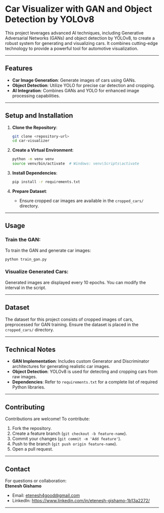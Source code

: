 # **Car Visualizer with GAN and Object Detection by YOLOv8**

This project leverages advanced AI techniques, including Generative Adversarial Networks (GANs) and object detection by YOLOv8, to create a robust system for generating and visualizing cars. It combines cutting-edge technology to provide a powerful tool for automotive visualization.

---

## **Features**
- **Car Image Generation**: Generate images of cars using GANs.
- **Object Detection**: Utilize YOLO for precise car detection and cropping.
- **AI Integration**: Combines GANs and YOLO for enhanced image processing capabilities.

---

## **Setup and Installation**
1. **Clone the Repository**:  
   ```bash
   git clone <repository-url>
   cd car-visualizer
   ```

2. **Create a Virtual Environment**:  
   ```bash
   python -m venv venv
   source venv/bin/activate  # Windows: venv\Scripts\activate
   ```

3. **Install Dependencies**:  
   ```bash
   pip install -r requirements.txt
   ```

4. **Prepare Dataset**:  
   - Ensure cropped car images are available in the `cropped_cars/` directory.

---

## **Usage**
### Train the GAN:  
To train the GAN and generate car images:  
```bash
python train_gan.py
```  

### Visualize Generated Cars:  
Generated images are displayed every 10 epochs. You can modify the interval in the script.

---

## **Dataset**
The dataset for this project consists of cropped images of cars, preprocessed for GAN training. Ensure the dataset is placed in the `cropped_cars/` directory.

---

## **Technical Notes**
- **GAN Implementation**: Includes custom Generator and Discriminator architectures for generating realistic car images.
- **Object Detection**: YOLOv8 is used for detecting and cropping cars from raw images.
- **Dependencies**: Refer to `requirements.txt` for a complete list of required Python libraries.

---


## **Contributing**
Contributions are welcome! To contribute:  
1. Fork the repository.  
2. Create a feature branch (`git checkout -b feature-name`).  
3. Commit your changes (`git commit -m 'Add feature'`).  
4. Push to the branch (`git push origin feature-name`).  
5. Open a pull request.  

---


## **Contact**
For questions or collaboration:  
**Etenesh Gishamo**  
- Email: etenesh4good@gmail.com
- LinkedIn: https://www.linkedin.com/in/etenesh-gishamo-1b13a2272/

---


